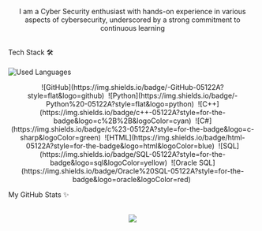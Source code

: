 
<p align="center">
I am a Cyber Security enthusiast with hands-on experience in various aspects of cybersecurity, underscored by a
strong commitment to continuous learning</p>
<br>


<summary>Tech Stack 🛠</summary>
<br>

<img align="left" src="https://github-readme-stats.vercel.app/api/top-langs?username=mennahmabrouk&show_icons=true&locale=en&layout=compact&theme=radical" alt="Used Languages" />
<p align="center">
<br>
![GitHub](https://img.shields.io/badge/-GitHub-05122A?style=flat&logo=github)&nbsp;
![Python](https://img.shields.io/badge/-Python%20-05122A?style=flat&logo=python)&nbsp;
![C++](https://img.shields.io/badge/c++-05122A?style=for-the-badge&logo=c%2B%2B&logoColor=cyan)&nbsp;
![C#](https://img.shields.io/badge/c%23-05122A?style=for-the-badge&logo=c-sharp&logoColor=green)&nbsp;
![HTML](https://img.shields.io/badge/html-05122A?style=for-the-badge&logo=html&logoColor=blue)&nbsp;
![SQL](https://img.shields.io/badge/SQL-05122A?style=for-the-badge&logo=sql&logoColor=yellow)&nbsp;
![Oracle SQL](https://img.shields.io/badge/Oracle%20SQL-05122A?style=for-the-badge&logo=oracle&logoColor=red)&nbsp;
<br>
</p>

<summary>My GitHub Stats ✨</summary>
<br>
<p align="center">
  <img src="https://github-readme-stats.vercel.app/api?username=fatemaahmedhabib&show_icons=true&theme=radical&line_height=27">
</p>
